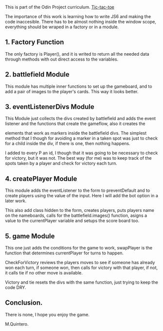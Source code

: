 This is part of the Odin Project curriculum. [Tic-tac-toe](https://www.theodinproject.com/lessons/javascript-tic-tac-toe)

The importance of this work is learning how to write JS6 and making the code inaccesible. There has to be almost nothing inside the window scope, everything should be wraped in a factory or in a module.

## 1. Factory Function
The only factory is Player(), and it is writed to return all the needed data through methods with out direct access to the variables.

## 2. battlefield Module
This module has multiple inner functions to set up the gameboard, and to add a pair of images to the player's cards. This way it looks better.

## 3. eventListenerDivs Module
This Module just collects the divs created by battlefield and adds the event listener and the functions that create the gameflow, also it creates the <p> elements that work as markers inside the battlefield divs. The simplest method that I though for avoiding a marker in a taken spot was just to check for a child inside the div, if there is one, then nothing happens.

I added to every P an id, I though that it was going to be necessary to check for victory, but it was not. The best way (for me) was to keep track of the spots taken by a player and check for victory each turn.

## 4. createPlayer Module
This module adds the eventListener to the form to preventDefault and to create players using the value of the input. Here I will add the bot option in a later work.

This also add class hidden to the form, creates players, puts players name on the nameboards, calls for the battlefield.images() function, asigns a value to the currentPlayer variable and setups the score board too.

## 5. game Module

This one just adds the conditions for the game to work, swapPlayer is the function that determines currentPlayer for turns to happen.

CheckForVictory reviews the players moves to see if someone has already won each turn, if someone won, then calls for victory with that player, if not, it calls tie if no other move is available.

Victory and tie resets the divs with the same function, just trying to keep the code DRY.

## Conclusion.

There is none, I hope you enjoy the game.

M.Quintero.